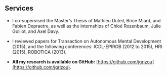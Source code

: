 ## Services

- I co-supervised the Master’s Thesis of Mathieu Duteil, Brice Miard, and Fabien Depraetre, as well as the internships of Chloé Rozenbaum, Julie Golliot, and Axel Davy.

- I reviewed papers for Transaction on Autonomous Mental Development (2015), and the following conferences: ICDL-EPIROB (2012 to 2015), HRI (2015), ROBOTICA (2013).

- **All my research is available on GitHub:** [https://github.com/jgrizou](https://github.com/jgrizou).
